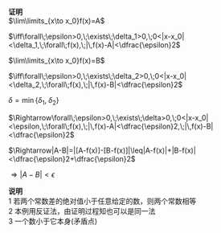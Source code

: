 **证明**  
$\lim\limits_{x\to x_0}f(x)=A$  
  
$\iff\forall\;\epsilon>0,\;\exists\;\delta_1>0,\;0<|x-x_0|<\delta_1,\;\forall\;f(x),\;|\,f(x)-A|<\dfrac{\epsilon}2$  
  
$\lim\limits_{x\to x_0}f(x)=B$  
  
$\iff\forall\;\epsilon>0,\;\exists\;\delta_2>0,\;0<|x-x_0|<\delta_2,\;\forall\;f(x),\;|\,f(x)-B|<\dfrac{\epsilon}2$  
  
$\delta=\min\{\delta_1,\;\delta_2\}$  
  
$\Rightarrow\forall\;\epsilon>0,\;\exists\;\delta>0,\;0<|x-x_0|<\epsilon,\;\forall\;f(x),\;|\,f(x)-A|<\dfrac{\epsilon}2,\;|\,f(x)-B|<\dfrac{\epsilon}2$  
  
$\Rightarrow|A-B|=|[A-f(x)]-[B-f(x)]|\leq|A-f(x)|+|B-f(x)|<\dfrac{\epsilon}2+\dfrac{\epsilon}2$  
  
$\Rightarrow|A-B|<\epsilon$  
  
**说明**  
1 若两个常数差的绝对值小于任意给定的数，则两个常数相等  
2 本例用反证法，由证明过程知也可以是同一法  
3 一个数小于它本身(矛盾点)  
